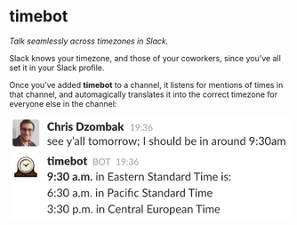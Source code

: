 # timebot

*Talk seamlessly across timezones in Slack.*

Slack knows your timezone, and those of your coworkers, since you’ve all set it in your Slack profile.

Once you’ve added **timebot** to a channel, it listens for mentions of times in that channel, and automagically translates it into the correct timezone for everyone else in the channel:

![Screenshot of timebot in action](docs/readme-screenshot.png)
